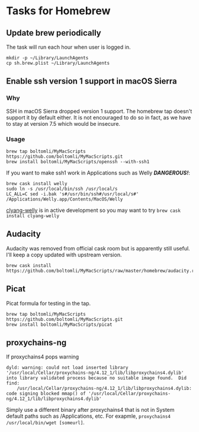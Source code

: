 # Tasks for Homebrew

## Update brew periodically

The task will run each hour when user is logged in.

```shell
mkdir -p ~/Library/LaunchAgents
cp sh.brew.plist ~/Library/LaunchAgents
```

## Enable ssh version 1 support in macOS Sierra

### Why

SSH in macOS Sierra dropped version 1 support. The homebrew tap doesn't support it by default either. It is not encouraged to do so in fact, as we have to stay at version 7.5 which would be insecure.

### Usage

```shell
brew tap boltomli/MyMacScripts https://github.com/boltomli/MyMacScripts.git
brew install boltomli/MyMacScripts/openssh --with-ssh1
```

If you want to make ssh1 work in Applications such as Welly ***DANGEROUS!***:

```shell
brew cask install welly
sudo ln -s /usr/local/bin/ssh /usr/local/s
LC_ALL=C sed -i.bak 's#/usr/bin/ssh#/usr/local/s#' /Applications/Welly.app/Contents/MacOS/Welly
```

[clyang-welly](https://github.com/clyang/welly) is in active development so you may want to try `brew cask install clyang-welly`

## Audacity

Audacity was removed from official cask room but is apparently still useful. I'll keep a copy updated with upstream version.

```shell
brew cask install https://github.com/boltomli/MyMacScripts/raw/master/homebrew/audacity.rb
```

## Picat

Picat formula for testing in the tap.

```shell
brew tap boltomli/MyMacScripts https://github.com/boltomli/MyMacScripts.git
brew install boltomli/MyMacScripts/picat
```

## proxychains-ng

If proxychains4 pops warning

```text
dyld: warning: could not load inserted library '/usr/local/Cellar/proxychains-ng/4.12_1/lib/libproxychains4.dylib' into library validated process because no suitable image found.  Did find:
    /usr/local/Cellar/proxychains-ng/4.12_1/lib/libproxychains4.dylib: code signing blocked mmap() of '/usr/local/Cellar/proxychains-ng/4.12_1/lib/libproxychains4.dylib'
```

Simply use a different binary after proxychains4 that is not in System default paths such as /Applications, etc. For exapmle, `proxychains4 /usr/local/bin/wget [someurl]`.
